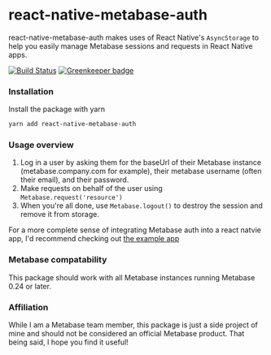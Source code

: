 # react-native-metabase-auth

react-native-metabase-auth makes uses of React Native's `AsyncStorage` to help you easily manage Metabase sessions and requests in React Native apps.

[![Build Status](https://travis-ci.org/kdoh/react-native-metabase-auth.svg?branch=master)](https://travis-ci.org/kdoh/react-native-metabase-auth)
[![Greenkeeper badge](https://badges.greenkeeper.io/kdoh/react-native-metabase-auth.svg)](https://greenkeeper.io/)

### Installation
Install the package with yarn
```sh
yarn add react-native-metabase-auth
```
### Usage overview
1. Log in a user by asking them for the baseUrl of their Metabase instance (metabase.company.com for example), their metabase username (often their email), and their password.
2. Make requests on behalf of the user using `Metabase.request('resource')`
3. When you're all done, use `Metabase.logout()` to destroy the session and remove it from storage.

For a more complete sense of integrating Metabase auth into a react natvie app, I'd recommend checking out [the example app](https://github.com/kdoh/react-native-metabase-auth-example)

### Metabase compatability
This package should work with all Metabase instances running Metabase 0.24 or later.

### Affiliation
While I am a Metabase team member, this package is just a side project of mine and should not be considered an official Metabase product. That being said, I hope you find it useful!
